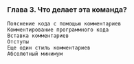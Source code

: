 ### Глава 3. Что делает эта команда?
    Пояснение кода с помощью комментариев 
    Комментирование программного кода 
    Вставка комментариев 
    Отступы
    Еще один стиль комментариев
    Абсолютный минимум 
